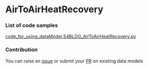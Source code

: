 # AirToAirHeatRecovery

### List of code samples 

<!-- 50-List of code -->

<!-- [code entry](link) -->
[code_for_using_dataModel.S4BLDG_AirToAirHeatRecovery.py](https://github.com/smart-data-models/dataModel.S4BLDG/blob/master/AirToAirHeatRecovery/code/code_for_using_dataModel.S4BLDG_AirToAirHeatRecovery.py)


<!-- /50-List of code -->

### Contribution
You can raise an [issue](https://github.com/smart-data-models/dataModel.S4BLDG/issues) or submit your [PR](https://github.com/smart-data-models/dataModel.S4BLDG/pulls) on existing data models

